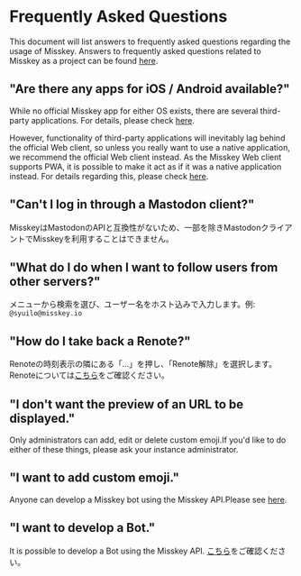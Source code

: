 # Frequently Asked Questions
This document will list answers to frequently asked questions regarding the usage of Misskey. Answers to frequently asked questions related to Misskey as a project can be found [here](./misskey).

## "Are there any apps for iOS / Android available?"
While no official Misskey app for either OS exists, there are several third-party applications. For details, please check [here](./apps).

However, functionality of third-party applications will inevitably lag behind the official Web client, so unless you really want to use a native application, we recommend the official Web client instead. As the Misskey Web client supports PWA, it is possible to make it act as if it was a native application instead. For details regarding this, please check [here](todo).

## "Can't I log in through a Mastodon client?"
MisskeyはMastodonのAPIと互換性がないため、一部を除きMastodonクライアントでMisskeyを利用することはできません。

## "What do I do when I want to follow users from other servers?"
メニューから検索を選び、ユーザー名をホスト込みで入力します。例: `@syuilo@misskey.io`

## "How do I take back a Renote?"
Renoteの時刻表示の隣にある「...」を押し、「Renote解除」を選択します。 Renoteについては[こちら](../features/note)をご確認ください。

## "I don't want the preview of an URL to be displayed."
Only administrators can add, edit or delete custom emoji.If you'd like to do either of these things, please ask your instance administrator.

## "I want to add custom emoji."
Anyone can develop a Misskey bot using the Misskey API.Please see [here](../advanced/develop-bot).

## "I want to develop a Bot."
It is possible to develop a Bot using the Misskey API. [こちら](../advanced/develop-bot)をご確認ください。
